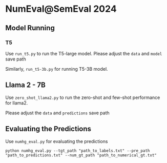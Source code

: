 # NumEval@SemEval 2024

## Model Running

### T5
Use `run_t5.py` to run the T5-large model.
Please adjust the `data` and `model` save path

Similarly, `run_t5-3b.py` for running T5-3B model.

## Llama 2 - 7B
Use `zero_shot_llama2.py` to run the zero-shot and few-shot performance for llama2.

Please adjust the `data` and `predictions` save path

## Evaluating the Predictions
Use `numhg_eval.py` for evaluating the predictions
```
python numhg_eval.py --tgt_path "path_to_labels.txt" --pre_path "path_to_predictions.txt" --num_gt_path "path_to_numerical_gt.txt"
```
